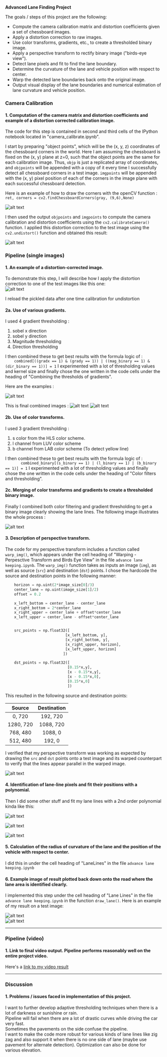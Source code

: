 **Advanced Lane Finding Project**

The goals / steps of this project are the following:

* Compute the camera calibration matrix and distortion coefficients given a set of chessboard images.
* Apply a distortion correction to raw images.
* Use color transforms, gradients, etc., to create a thresholded binary image.
* Apply a perspective transform to rectify binary image ("birds-eye view").
* Detect lane pixels and fit to find the lane boundary.
* Determine the curvature of the lane and vehicle position with respect to center.
* Warp the detected lane boundaries back onto the original image.
* Output visual display of the lane boundaries and numerical estimation of lane curvature and vehicle position.

[//]: # (Image References)

[image0]: ./examples/draw_lines.png "Cal Lines"
[image1a]: ./examples/undistort_cal.png "Undistorted call"
[image1]: ./examples/undistort.png "Undistorted"
[image2]: ./examples/gradthresholding.png "Road threshold"
[image3]: ./examples/combinedthresh1.png "combinedthresh1"
[image4]: ./examples/combinedthresh2.png "combinedthresh1"
[image5]: ./examples/colorthresholding.png "colorthresholding"
[image6]: ./examples/warp_points.png" "Warp src points"
[image7]: ./examples/warp_thresh.png "Warp Example"
[image8]: ./examples/warp_thresh2.png "Warp Example2"
[image9]: ./examples/histogram.png "Histogram"
[image10]: ./examples/lane_output1.png "Output1"
[image11]: ./examples/lane_output2.png "Output1"


[video1]: ./output_videos/project_video_out.mp4 "Video"


### Camera Calibration

#### 1. Computation of the camera matrix and distortion coefficients and example of a distortion corrected calibration image.

The code for this step is contained in second and third cells of the IPython notebook located in "camera_calibrate.ipynb".  

I start by preparing "object points", which will be the (x, y, z) coordinates of the chessboard corners in the world. Here I am assuming the chessboard is fixed on the (x, y) plane at z=0, such that the object points are the same for each calibration image.  Thus, `objp` is just a replicated array of coordinates, and `objpoints` will be appended with a copy of it every time I successfully detect all chessboard corners in a test image.  `imgpoints` will be appended with the (x, y) pixel position of each of the corners in the image plane with each successful chessboard detection.  

Here is an example of how to draw the corners with the openCV function :     
`ret, corners = cv2.findChessboardCorners(gray, (9,6),None)`   


![alt text][image0]    

I then used the output `objpoints` and `imgpoints` to compute the camera calibration and distortion coefficients using the `cv2.calibrateCamera()` function.  I applied this distortion correction to the test image using the `cv2.undistort()` function and obtained this result: 

![alt text][image1a]

### Pipeline (single images)

#### 1. An example of a distortion-corrected image.

To demonstrate this step, I will describe how I apply the distortion correction to one of the test images like this one:   
![alt text][image1]  

I reload the pickled data after one time calibration for undistortion

#### 2a. Use of various gradients. 

I used 4 gradient thresholding :  
1. sobel x direction
2. sobel y direction
3. Magnitude thresholding
4. Direction thresholding   

I then combined these to get best results with the formula logic of :     
`     combined[((gradx == 1) & (grady == 1)) | ((mag_binary == 1) & (dir_binary == 1))] = 1
`
I experimented with a lot of thresholding values and kernel size and finally chose the one written in the code cells under the heading of "Combining the thresholds of gradients".

Here are the examples :   

![alt text][image2]

This is final combined images :
![alt text][image3]
![alt text][image4]



#### 2b. Use of color transforms.

I used 3 gradient thresholding :  
1. s color from the HLS color scheme.
2. l channel from LUV color scheme
3. b channel from LAB color scheme    (To detect yellow line)

I then combined these to get best results with the formula logic of :     
`        combined_binary[(s_binary == 1) | (l_binary == 1) | (b_binary == 1)] = 1
`
I experimented with a lot of thresholding values and finally chose the one written in the code cells under the heading of "Color filters and thresholding".


#### 2c. Merging of color transforms and gradients to create a thresholded binary image.  


Finally I combined both color filtering and gradient thresholding to get a binary image clearly showing the lane lines.
The following image illustrates the whole process :

![alt text][image5]   


#### 3. Description of perspective transform.

The code for my perspective transform includes a function called `warp_img()`, which appears under the cell heading of "Warping - Perpesctive Transform and Birds Eye View" in the file `advance lane keeping.ipynb`. The `warp_img()` function takes as inputs an image (`img`), as well as source (`src`) and destination (`dst`) points.  I chose the hardcode the source and destination points in the following manner:

```python
    horizon = np.uint(2*image_size[0]/3)
    center_lane = np.uint(image_size[1]/2)
    offset = 0.2

    x_left_bottom = center_lane - center_lane
    x_right_bottom = 2*center_lane
    x_right_upper = center_lane + offset*center_lane
    x_left_upper = center_lane - offset*center_lane


    src_points = np.float32([
                           [x_left_bottom, y],
                           [x_right_bottom, y],
                           [x_right_upper, horizon],
                           [x_left_upper, horizon]
                          ])

    dst_points = np.float32([
                            [0.15*x,y],
                            [x - 0.15*x,y],
                            [x - 0.15*x,0],
                            [0.15*x,0]
                            ])

```
This resulted in the following source and destination points:

| Source        | Destination   | 
|:-------------:|:-------------:| 
|  0, 720       | 192, 720       | 
| 1280, 720     | 1088, 720    |
| 768, 480      | 1088, 0       |
| 512, 480      | 192, 0         |

I verified that my perspective transform was working as expected by drawing the `src` and `dst` points onto a test image and its warped counterpart to verify that the lines appear parallel in the warped image.

![alt text][image6]

#### 4. Identification of lane-line pixels and fit their positions with a polynomial.

Then I did some other stuff and fit my lane lines with a 2nd order polynomial kinda like this:

![alt text][image5]   

![alt text][image7]

![alt text][image8]   



#### 5. Calculation of the radius of curvature of the lane and the position of the vehicle with respect to center.

I did this in under the cell heading of "LaneLines" in the file `advance lane keeping.ipynb` 

#### 6. Example image of result plotted back down onto the road where the lane area is identified clearly.

I implemented this step under the cell heading of "Lane Lines" in the file `advance lane keeping.ipynb` in the function `draw_lane()`.  Here is an example of my result on a test image:

![alt text][image10]    
![alt text][image11]

---

### Pipeline (video)

#### 1. Link to final video output.  Pipeline performs reasonably well on the entire project video.

Here's a [link to my video result](./output_videos/project_video_out.mp4)

---

### Discussion

#### 1. Problems / issues faced in implementation of this project. 

I want to further develop adaptive thresholding techniques when there is a lot of darkness or sunishine or rain.  
Pipeline will fail when there are a lot of drastic curves  while driving the car very fast.   
Sometimes the pavements on the side confuse the pipeline.  
I want to make the code more robust for various kinds of lane lines like zig zag and also support it when there is no one side of lane (maybe use pavement for alternate detection). Optimization can also be done for various elevation.  
